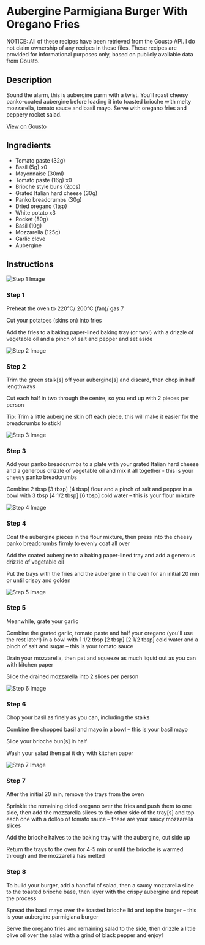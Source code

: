 # Aubergine Parmigiana Burger With Oregano Fries

NOTICE: All of these recipes have been retrieved from the Gousto API. I do not claim ownership of any recipes in these files. These recipes are provided for informational purposes only, based on publicly available data from Gousto.

## Description

Sound the alarm, this is aubergine parm with a twist. You’ll roast cheesy panko-coated aubergine before loading it into toasted brioche with melty mozzarella, tomato sauce and basil mayo. Serve with oregano fries and peppery rocket salad. 

[View on Gousto](https://www.gousto.co.uk/recipes/cookbook/aubergine-parmigiana-burger-with-oregano-fries)

## Ingredients

- Tomato paste (32g)
- Basil (5g) x0
- Mayonnaise (30ml)
- Tomato paste (16g) x0
- Brioche style buns (2pcs)
- Grated Italian hard cheese (30g)
- Panko breadcrumbs (30g)
- Dried oregano (1tsp)
- White potato x3
- Rocket (50g)
- Basil (10g)
- Mozzarella (125g)
- Garlic clove
- Aubergine

## Instructions

![Step 1 Image](https://production-media.gousto.co.uk/cms/recipe-step-image/Step-1-1678954633850-x200.jpg)

### Step 1

Preheat the oven to 220°C/ 200°C (fan)/ gas 7

Cut your potatoes (skins on) into fries

Add the fries to a baking paper-lined baking tray (or two!) with a drizzle of vegetable oil and a pinch of salt and pepper and set aside

![Step 2 Image](https://production-media.gousto.co.uk/cms/recipe-step-image/Step-2-1678954636571-x200.jpg)

### Step 2

Trim the green stalk[s] off your aubergine[s] and discard, then chop in half lengthways

Cut each half in two through the centre, so you end up with 2<span class="text-danger"> </span>pieces per person

Tip: Trim a little aubergine skin off each piece, this will make it easier for the breadcrumbs to stick!

![Step 3 Image](https://production-media.gousto.co.uk/cms/recipe-step-image/Step-3-1678954639621-x200.jpg)

### Step 3

Add your panko breadcrumbs to a plate with your grated Italian hard cheese and a generous drizzle of vegetable oil and mix it all together - this is your cheesy panko breadcrumbs

Combine 2 tbsp <span class="text-purple">[3 tbsp] </span><span class="text-danger">[4 tbsp]</span> flour and a pinch of salt and pepper in a bowl with 3 tbsp<span class="text-purple"> [4 1/2 tbsp] <span class="text-danger">[</span>6 tbsp]</span> cold water – this is your flour mixture

![Step 4 Image](https://production-media.gousto.co.uk/cms/recipe-step-image/Step-4-1678954643017-x200.jpg)

### Step 4

Coat the aubergine pieces in the flour mixture, then press into the cheesy panko breadcrumbs firmly to evenly coat all over

Add the coated aubergine to a baking paper-lined tray and add a generous drizzle of vegetable oil

Put the trays with the fries and the aubergine in the oven for an initial 20 min or until crispy and golden

![Step 5 Image](https://production-media.gousto.co.uk/cms/recipe-step-image/Step-5-1678954646670-x200.jpg)

### Step 5

Meanwhile, grate your garlic

Combine the grated garlic, tomato paste and half your oregano (you'll use the rest later!) in a bowl with 1 1/2 tbsp<span class="text-danger"> <span class="text-purple">[2 tbsp] </span>[2 1/2 tbsp]</span> cold water and a pinch of salt and sugar – this is your tomato sauce

Drain your mozzarella, then pat and squeeze as much liquid out as you can with kitchen paper

Slice the drained mozzarella into 2<span class="text-danger"> </span>slices per person

![Step 6 Image](https://production-media.gousto.co.uk/cms/recipe-step-image/Step-6-1678954652333-x200.jpg)

### Step 6

Chop your basil as finely as you can, including the stalks

Combine the chopped basil and mayo in a bowl – this is your basil mayo

Slice your brioche bun[s] in half

Wash your salad then pat it dry with kitchen paper

![Step 7 Image](https://production-media.gousto.co.uk/cms/recipe-step-image/Step-7-1678954886520-x200.jpg)

### Step 7

After the initial 20 min, remove the trays from the oven

Sprinkle the remaining dried oregano over the fries and push them to one side, then add the mozzarella slices to the other side of the tray[s] and top each one with a dollop of tomato sauce – these are your saucy mozzarella slices

Add the brioche halves to the baking tray with the aubergine, cut side up

Return the trays to the oven for 4-5 min or until the brioche is warmed through and the mozzarella has melted

### Step 8

To build your burger, add a handful of salad, then a saucy mozzarella slice to the toasted brioche base, then layer with the crispy aubergine and repeat the process

Spread the basil mayo over the toasted brioche lid and top the burger – this is your aubergine parmigiana burger

Serve the oregano fries and remaining salad to the side, then drizzle a little olive oil over the salad with a grind of black pepper and enjoy!

